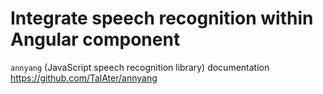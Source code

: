 # Integrate speech recognition within Angular component

`annyang` (JavaScript speech recognition library) documentation https://github.com/TalAter/annyang
